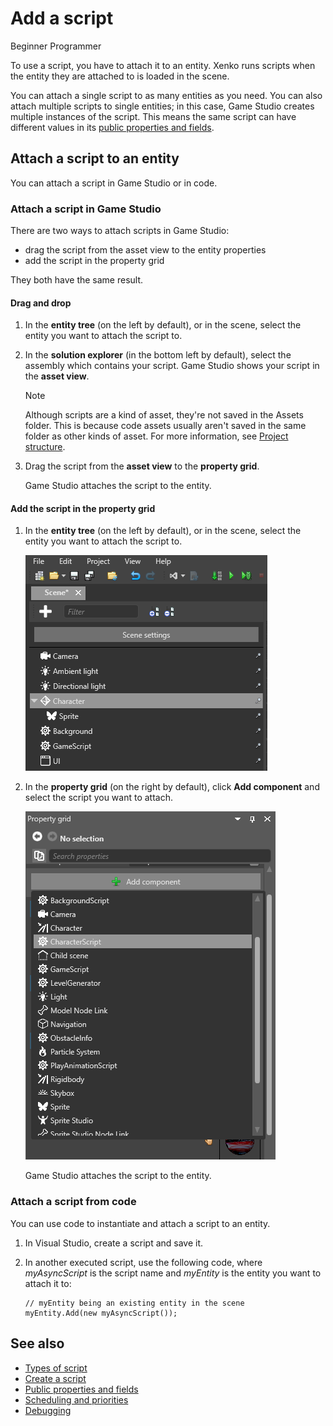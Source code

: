 # Add a script

<span class="label label-doc-level">Beginner</span>
<span class="label label-doc-audience">Programmer</span>

To use a script, you have to attach it to an entity. Xenko runs scripts when the entity they are attached to is loaded in the scene.

You can attach a single script to as many entities as you need. You can also attach multiple scripts to single entities; in this case, Game Studio creates multiple instances of the script. This means the same script can have different values in its [public properties and fields](public-properties-and-fields.md).

## Attach a script to an entity

You can attach a script in Game Studio or in code.

### Attach a script in Game Studio

There are two ways to attach scripts in Game Studio: 

* drag the script from the asset view to the entity properties
* add the script in the property grid

They both have the same result.

#### Drag and drop

1. In the **entity tree** (on the left by default), or in the scene, select the entity you want to attach the script to.

2. In the **solution explorer** (in the bottom left by default), select the assembly which contains your script. Game Studio shows your script in the **asset view**.

    >[!Note]
    > Although scripts are a kind of asset, they're not saved in the Assets folder. This is because code assets usually aren't saved in the same folder as other kinds of asset. For more information, see [Project structure](../get-started/project-structure.md).

3. Drag the script from the **asset view** to the **property grid**.
   
   Game Studio attaches the script to the entity.

#### Add the script in the property grid

1. In the **entity tree** (on the left by default), or in the scene, select the entity you want to attach the script to.

    ![Select an entity](media/select-entity.png)

2. In the **property grid** (on the right by default), click **Add component** and select the script you want to attach.

    ![Add script component](media/add-script-component.png)

    Game Studio attaches the script to the entity.

### Attach a script from code

You can use code to instantiate and attach a script to an entity.

1. In Visual Studio, create a script and save it.

2. In another executed script, use the following code, where *myAsyncScript* is the script name and *myEntity* is the entity you want to attach it to:

    ```Code: 
    // myEntity being an existing entity in the scene
    myEntity.Add(new myAsyncScript());
    ```

## See also

* [Types of script](types-of-script.md)
* [Create a script](create-a-script.md)
* [Public properties and fields](public-properties-and-fields.md)
* [Scheduling and priorities](scheduling-and-priorities.md)
* [Debugging](debugging.md)